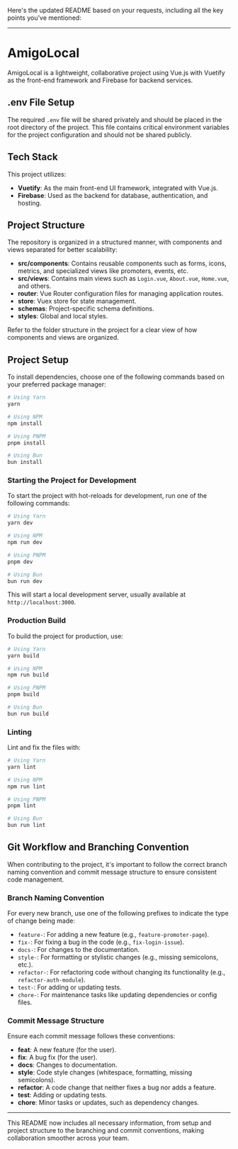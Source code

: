 Here's the updated README based on your requests, including all the key points you've mentioned:

---

# AmigoLocal

AmigoLocal is a lightweight, collaborative project using Vue.js with Vuetify as the front-end framework and Firebase for backend services.

## .env File Setup

The required `.env` file will be shared privately and should be placed in the root directory of the project. This file contains critical environment variables for the project configuration and should not be shared publicly.

## Tech Stack

This project utilizes:
- **Vuetify**: As the main front-end UI framework, integrated with Vue.js.
- **Firebase**: Used as the backend for database, authentication, and hosting.

## Project Structure

The repository is organized in a structured manner, with components and views separated for better scalability:

- **src/components**: Contains reusable components such as forms, icons, metrics, and specialized views like promoters, events, etc.
- **src/views**: Contains main views such as `Login.vue`, `About.vue`, `Home.vue`, and others.
- **router**: Vue Router configuration files for managing application routes.
- **store**: Vuex store for state management.
- **schemas**: Project-specific schema definitions.
- **styles**: Global and local styles.

Refer to the folder structure in the project for a clear view of how components and views are organized.

## Project Setup

To install dependencies, choose one of the following commands based on your preferred package manager:

```bash
# Using Yarn
yarn

# Using NPM
npm install

# Using PNPM
pnpm install

# Using Bun
bun install
```

### Starting the Project for Development

To start the project with hot-reloads for development, run one of the following commands:

```bash
# Using Yarn
yarn dev

# Using NPM
npm run dev

# Using PNPM
pnpm dev

# Using Bun
bun run dev
```

This will start a local development server, usually available at `http://localhost:3000`.

### Production Build

To build the project for production, use:

```bash
# Using Yarn
yarn build

# Using NPM
npm run build

# Using PNPM
pnpm build

# Using Bun
bun run build
```

### Linting

Lint and fix the files with:

```bash
# Using Yarn
yarn lint

# Using NPM
npm run lint

# Using PNPM
pnpm lint

# Using Bun
bun run lint
```

## Git Workflow and Branching Convention

When contributing to the project, it's important to follow the correct branch naming convention and commit message structure to ensure consistent code management.

### Branch Naming Convention

For every new branch, use one of the following prefixes to indicate the type of change being made:

- `feature-`: For adding a new feature (e.g., `feature-promoter-page`).
- `fix-`: For fixing a bug in the code (e.g., `fix-login-issue`).
- `docs-`: For changes to the documentation.
- `style-`: For formatting or stylistic changes (e.g., missing semicolons, etc.).
- `refactor-`: For refactoring code without changing its functionality (e.g., `refactor-auth-module`).
- `test-`: For adding or updating tests.
- `chore-`: For maintenance tasks like updating dependencies or config files.

### Commit Message Structure

Ensure each commit message follows these conventions:

- **feat**: A new feature (for the user).
- **fix**: A bug fix (for the user).
- **docs**: Changes to documentation.
- **style**: Code style changes (whitespace, formatting, missing semicolons).
- **refactor**: A code change that neither fixes a bug nor adds a feature.
- **test**: Adding or updating tests.
- **chore**: Minor tasks or updates, such as dependency changes.

---

This README now includes all necessary information, from setup and project structure to the branching and commit conventions, making collaboration smoother across your team.
